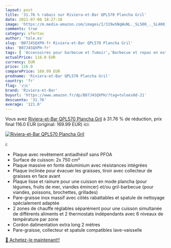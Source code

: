 ```yaml
---
layout: post
title: '31.76 % rabais sur Riviera-et-Bar QPL570 Plancha Gril'
date: 2021-07-08 18:27:18
image: 'https://m.media-amazon.com/images/I/319wSNqWuNL._SL500_._SL400_.jpg'
comments: true
category: ofertas
author: 'tole.es'
slug: 'B07J4SQXPH-fr Riviera-et-Bar QPL570 Plancha Gril'
sku: 'B07J4SQXPH-fr'
tags: [ 'Accessoires pour barbecue et fumoir','Barbecue et repas en extérieur','Jardin','Matériel de cuisson au barbecue','Planchas pour barbecue','riviera-et-bar', ]
actualPrice: 116.0 EUR
currency: EUR
price: 116.0
comparePrice: 169.99 EUR
prodname: 'Riviera-et-Bar QPL570 Plancha Gril'
country: 'fr'
flag: '🇫🇷'
brand: 'Riviera-et-Bar'
buyurl: 'https://www.amazon.fr/dp/B07J4SQXPH/?tag=tolees0d-21'
descuento: '31.76'
average: '121.0'
---
```


Vous avez [Riviera-et-Bar QPL570 Plancha Gril](https://www.amazon.fr/dp/B07J4SQXPH/?tag=tolees0d-21)  à  31.76 % de réduction, prix final  116.0 EUR (original: 169.99 EUR) ici:

[![Riviera-et-Bar QPL570 Plancha Gril](https://m.media-amazon.com/images/I/319wSNqWuNL._SL500_._SL400_.jpg)](https://www.amazon.fr/dp/B07J4SQXPH/?tag=tolees0d-21)

ℹ️:

- Plaque avec revêtement antiadhésif sans PFOA
- Surface de cuisson: 2x 750 cm²
- Plaque massive en fonte daluminium avec résistances intégrées
- Plaque inclinée pour évacuer les graisses, tiroir avec collecteur de graisses en face avant
- Plaque lisse et rainure pour une cuisson en mode plancha (pour légumes, fruits de mer, viandes émincer) et/ou gril-barbecue (pour viandes, poissons, brochettes, grillades)
- Pare-graisse inox massif avec côtés rabattables et spatule de nettoyage spécialement adaptée
- 2 zones de chauffe réglables séparément pour une cuisson simultanée de différents aliments et 2 thermostats indépendants avec 6 niveaux de température par zone
- Cordon dalimentation extra long 2 mètres
- Pare-graisse, collecteur et spatule compatibles lave-vaisselle

[🛒 Achetez-le maintenant!!](https://www.amazon.fr/dp/B07J4SQXPH/?tag=tolees0d-21)
